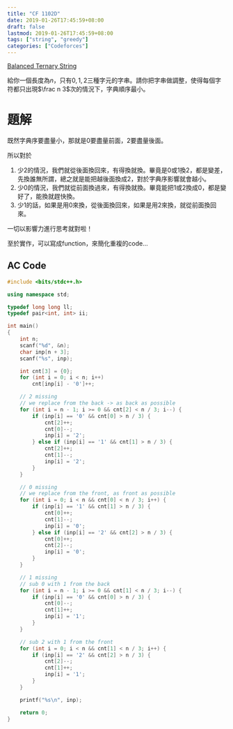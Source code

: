 ```yaml
---
title: "CF 1102D"
date: 2019-01-26T17:45:59+08:00
draft: false
lastmod: 2019-01-26T17:45:59+08:00
tags: ["string", "greedy"]
categories: ["Codeforces"]
---
```


[Balanced Ternary String](https://codeforces.com/contest/1102/problem/D)

給你一個長度為$n$，只有$0, 1, 2$三種字元的字串。請你把字串做調整，使得每個字符都只出現$\frac n 3$次的情況下，字典順序最小。

<!--more-->

# 題解

既然字典序要盡量小，那就是0要盡量前面，2要盡量後面。

所以對於

1. 少2的情況，我們就從後面換回來，有得換就換。畢竟是0或1換2，都是變差，先換誰無所謂，總之就是能把越後面換成2，對於字典序影響就會越小。
2. 少0的情況，我們就從前面換過來，有得換就換。畢竟能把1或2換成0，都是變好了，能換就趕快換。
3. 少1的話，如果是用0來換，從後面換回來，如果是用2來換，就從前面換回來。

一切以影響力進行思考就對啦！

至於實作，可以寫成function，來簡化重複的code...

## AC Code

```c++
#include <bits/stdc++.h>

using namespace std;

typedef long long ll;
typedef pair<int, int> ii;

int main()
{
    int n;
    scanf("%d", &n);
    char inp[n + 3];
    scanf("%s", inp);

    int cnt[3] = {0};
    for (int i = 0; i < n; i++)
        cnt[inp[i] - '0']++;

    // 2 missing
    // we replace from the back -> as back as possible
    for (int i = n - 1; i >= 0 && cnt[2] < n / 3; i--) {
        if (inp[i] == '0' && cnt[0] > n / 3) {
            cnt[2]++;
            cnt[0]--;
            inp[i] = '2';
        } else if (inp[i] == '1' && cnt[1] > n / 3) {
            cnt[2]++;
            cnt[1]--;
            inp[i] = '2';
        }
    }

    // 0 missing
    // we replace from the front, as front as possible
    for (int i = 0; i < n && cnt[0] < n / 3; i++) {
        if (inp[i] == '1' && cnt[1] > n / 3) {
            cnt[0]++;
            cnt[1]--;
            inp[i] = '0';
        } else if (inp[i] == '2' && cnt[2] > n / 3) {
            cnt[0]++;
            cnt[2]--;
            inp[i] = '0';
        }
    }

    // 1 missing
    // sub 0 with 1 from the back
    for (int i = n - 1; i >= 0 && cnt[1] < n / 3; i--) {
        if (inp[i] == '0' && cnt[0] > n / 3) {
            cnt[0]--;
            cnt[1]++;
            inp[i] = '1';
        }
    }

    // sub 2 with 1 from the front
    for (int i = 0; i < n && cnt[1] < n / 3; i++) {
        if (inp[i] == '2' && cnt[2] > n / 3) {
            cnt[2]--;
            cnt[1]++;
            inp[i] = '1';
        }
    }

    printf("%s\n", inp);

    return 0;
}

```
